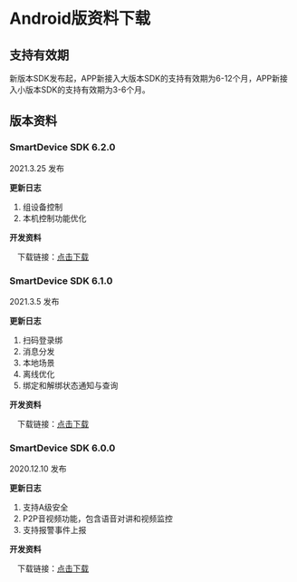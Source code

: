 

# Android版资料下载


##  支持有效期

新版本SDK发布起，APP新接入大版本SDK的支持有效期为6-12个月，APP新接入小版本SDK的支持有效期为3-6个月。


##  版本资料

### SmartDevice SDK 6.2.0

2021.3.25 发布

**更新日志**  
1. 组设备控制
2. 本机控制功能优化

**开发资料**  

&emsp;下载链接：[点击下载](https://resource.haigeek.com/download/resource/selfService/admin/SDK6.0_SmartDevice_Android_%E5%BC%80%E5%8F%91%E6%89%8B%E5%86%8C+_20210119094058819.pdf)

### SmartDevice SDK 6.1.0

2021.3.5 发布  

**更新日志**  
1. 扫码登录绑
2. 消息分发
3. 本地场景
4. 离线优化
5. 绑定和解绑状态通知与查询 

**开发资料**  

&emsp;下载链接：[点击下载](https://resource.haigeek.com/download/resource/selfService/admin/SDK6.0_SmartDevice_Android_%E5%BC%80%E5%8F%91%E6%89%8B%E5%86%8C+_20210119094058819.pdf)


### SmartDevice SDK 6.0.0

2020.12.10 发布  

**更新日志**  
1. 支持A级安全
2. P2P音视频功能，包含语音对讲和视频监控
3. 支持报警事件上报

**开发资料**  

&emsp;下载链接：[点击下载](https://resource.haigeek.com/download/resource/selfService/admin/SDK6.0_SmartDevice_Android_%E5%BC%80%E5%8F%91%E6%89%8B%E5%86%8C+_20210119094058819.pdf)

